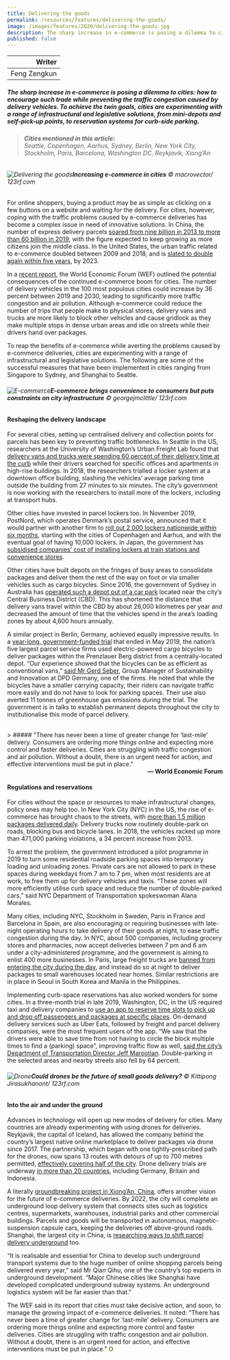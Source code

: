 ```yaml
---
title: Delivering the goods
permalink: /resources/features/delivering-the-goods/
image: /images/features/2020/delivering-the-goods.jpg
description: The sharp increase in e-commerce is posing a dilemma to cities - how to encourage such trade while preventing the traffic congestion caused by delivery vehicles. To achieve the twin goals, cities are experimenting with a range of infrastructural and legislative solutions, from mini-depots and self-pick-up points, to reservation systems for curb-side parking.
published: false
---
```


| Writer |
|---:|
| Feng Zengkun |

##### The sharp increase in e-commerce is posing a dilemma to cities: how to encourage such trade while preventing the traffic congestion caused by delivery vehicles. To achieve the twin goals, cities are experimenting with a range of infrastructural and legislative solutions, from mini-depots and self-pick-up points, to reservation systems for curb-side parking.

> ###### **Cities mentioned in this article:** <br> Seattle, Copenhagen, Aarhus, Sydney, Berlin, New York City, Stockholm, Paris, Barcelona, Washington DC, Reykjavik, Xiong’An

###### ![Delivering the goods](/images/features/2020/delivering-the-goods.jpg/)**Increasing e-commerce in cities** © macrovector/ 123rf.com

For online shoppers, buying a product may be as simple as clicking on a few buttons on a website and waiting for the delivery. For cities, however, coping with the traffic problems caused by e-commerce deliveries has become a complex issue in need of innovative solutions. In China, the number of express delivery parcels [soared from nine billion in 2013 to more than 60 billion in 2019](http://www.xinhuanet.com/english/2019-12/16/c_138635870.htm), with the figure expected to keep growing as more citizens join the middle class. In the United States, the urban traffic related to e-commerce doubled between 2009 and 2018, and is [slated to double again within five years](https://www.curbed.com/2019/1/10/18177399/amazon-delivery-traffic-online-shopping-e-commerce), by 2023. 

In a [recent report](https://www.weforum.org/reports/the-future-of-the-last-mile-ecosystem), the World Economic Forum (WEF) outlined the potential consequences of the continued e-commerce boom for cities. The number of delivery vehicles in the 100 most populous cities could increase by 36 percent between 2019 and 2030, leading to significantly more traffic congestion and air pollution. Although e-commerce could reduce the  number of trips that people make to physical stores, delivery vans and trucks are more likely to block other vehicles and cause gridlock as they make multiple stops in dense urban areas and idle on streets while their drivers hand over packages.

To reap the benefits of e-commerce while averting the problems caused by e-commerce deliveries, cities are experimenting with a range of infrastructural and legislative solutions. The following are some of the successful measures that have been implemented in cities ranging from Singapore to Sydney, and Shanghai to Seattle. 

###### ![E-commerce](/images/features/2020/online-shopping.jpg/)**E-commerce brings convenience to consumers but puts constraints on city infrastructure** © georgejmclittle/ 123rf.com

#### **Reshaping the delivery landscape**

For several cities, setting up centralised delivery and collection points for parcels has been key to preventing traffic bottlenecks. In Seattle in the US, researchers at the University of Washington’s Urban Freight Lab found that [delivery vans and trucks were spending 60 percent of their delivery time at the curb](https://depts.washington.edu/sctlctr/news-events/in-the-news/solving-final-50-feet-interview-barbara-ivanov) while their drivers searched for specific offices and apartments in high-rise buildings. In 2018, the researchers trialled a locker system at a downtown office building, slashing the vehicles’ average parking time outside the building from 27 minutes to six minutes. The city’s government is now working with the researchers to install more of the lockers, including at transport hubs. 

Other cities have invested in parcel lockers too. In November 2019, PostNord, which operates Denmark’s postal service, announced that it would partner with another firm to [roll out 2,000 lockers nationwide within six months](https://ecommercenews.eu/2000-parcel-lockers-installed-across-denmark/), starting with the cities of Copenhagen and Aarhus, and with the eventual goal of having 10,000 lockers. In Japan, the government has [subsidised companies’ cost of installing lockers at train stations and convenience stores](https://asia.nikkei.com/Politics/Japan-to-subsidize-pickup-lockers-to-reduce-parcel-deliveries2).  

Other cities have built depots on the fringes of busy areas to consolidate packages and deliver them the rest of the way on foot or via smaller vehicles such as cargo bicycles. Since 2016, the government of Sydney in Australia has [operated such a depot out of a car park](https://mysydneycbd.nsw.gov.au/news/courier-hub-helping-ease-cbd-congestion) located near the city’s Central Business District (CBD). This has shortened the distance that delivery vans travel within the CBD by about 26,000 kilometres per year and decreased the amount of time that the vehicles spend in the area’s loading zones by about 4,600 hours annually.

A similar project in Berlin, Germany, achieved equally impressive results. In a [year-long, government-funded trial](https://nationaler-radverkehrsplan.de/en/node/21322) that ended in May 2019, the nation’s five largest parcel service firms used electric-powered cargo bicycles to deliver packages within the Prenzlauer Berg district from a centrally-located depot. “Our experience showed that the bicycles can be as efficient as conventional vans,” [said Mr Gerd Seber](https://www.dpd.com/de/en/2019/05/24/komodo-anbieterneutrales-mikrodepot-in-berlin-geht-in-die-verlaengerung/), Group Manager of Sustainability and Innovation at DPD Germany, one of the firms. He noted that while the bicycles have a smaller carrying capacity, their riders can navigate traffic more easily and do not have to look for parking spaces. Their use also averted 11 tonnes of greenhouse gas emissions during the trial. The government is in talks to establish permanent depots throughout the city to institutionalise this mode of parcel delivery.

<br>
> ##### "There has never been a time of greater change for ‘last-mile’ delivery. Consumers are ordering more things online and expecting more control and faster deliveries. Cities are struggling with traffic congestion and air pollution. Without a doubt, there is an urgent need for action, and effective interventions must be put in place."

<div align="right"><b>— World Economic Forum</b></div>

#### **Regulations and reservations**

For cities without the space or resources to make infrastructural changes, policy ones may help too. In New York City (NYC) in the US, the rise of e-commerce has brought chaos to the streets, with [more than 1.5 million packages delivered daily](https://www.nytimes.com/2019/10/27/nyregion/nyc-amazon-delivery.html). Delivery trucks now routinely double-park on roads, blocking bus and bicycle lanes. In 2018, the vehicles racked up more than 471,000 parking violations, a 34 percent increase from 2013. 

To arrest the problem, the government introduced a pilot programme in 2019 to turn some residential roadside parking spaces into temporary loading and unloading zones. Private cars are not allowed to park in these spaces during weekdays from 7 am to 7 pm, when most residents are at work, to free them up for delivery vehicles and taxis. “These zones will more efficiently utilise curb space and reduce the number of double-parked cars,” said NYC Department of Transportation spokeswoman Alana Morales.

Many cities, including NYC, Stockholm in Sweden, Paris in France and Barcelona in Spain, are also encouraging or requiring businesses with late-night operating hours to take delivery of their goods at night, to ease traffic congestion during the day. In NYC, about 500 companies, including grocery stores and pharmacies, now accept deliveries between 7 pm and 6 am under a city-administered programme, and the government is aiming to enlist 400 more businesses. In Paris, large freight trucks are [banned from entering the city during the day](https://books.google.com.sg/books?id=p2F9DwAAQBAJ&pg=PA226&lpg=PA226&dq=paris+freight+trucks+banned+during+the+day+29&source=bl&ots=OUGuOYCjuX&sig=ACfU3U28NmHu7RG0f1d3NgSibFqkCwyPKg&hl=en&sa=X&ved=2ahUKEwjG1obZ9tnnAhWjxzgGHRSADfMQ6AEwBHoECAcQAQ#v=onepage&q=paris%20freight%20trucks%20banned%20during%20the%20day%2029&f=false), and instead do so at night to deliver packages to small warehouses located near homes. Similar restrictions are in place in Seoul in South Korea and Manila in the Philippines.  

Implementing curb-space reservations has also worked wonders for some cities. In a three-month trial in late 2019, Washington, DC, in the US required taxi and delivery companies to [use an app to reserve time slots to pick up and drop off passengers and packages at specific places](https://usa.streetsblog.org/2019/11/14/garcon-d-c-requires-curb-reservations-for-deliveries/). On-demand delivery services such as Uber Eats, followed by freight and parcel delivery companies, were the most frequent users of the app. “We saw that the drivers were able to save time from not having to circle the block multiple times to find a (parking) space”, improving traffic flow as well, [said the city’s Department of Transportation Director Jeff Marootian](https://www.smartcitiesdive.com/news/curbflow-pilot-reduced-double-parking-in-dc-by-64/567268/). Double-parking in the selected areas and nearby streets also fell by 64 percent.

###### ![Drone](/images/features/2020/drone.jpg/)**Could drones be the future of small goods delivery?** © Kittipong Jirasukhanont/ 123rf.com

#### **Into the air and under the ground**

Advances in technology will open up new modes of delivery for cities. Many countries are already experimenting with using drones for deliveries. Reykjavik, the capital of Iceland, has allowed the company behind the country’s largest native online marketplace to deliver packages via drone since 2017. The partnership, which began with one tightly-prescribed path for the drones, now spans 13 routes with detours of up to 700 metres permitted, [effectively covering half of the city](https://www.bbc.com/news/technology-44466353). Drone delivery trials are underway [in more than 20 countries](https://www.unmannedairspace.info/latest-news-and-information/drone-delivery-operations-underway-in-26-countries/), including Germany, Britain and Indonesia. 

A literally [groundbreaking project in Xiong’An, China](http://www.globaltimes.cn/content/1168439.shtml), offers another vision for the future of e-commerce deliveries. By 2022, the city will complete an underground loop delivery system that connects sites such as logistics centres, supermarkets, warehouses, industrial parks and other commercial buildings. Parcels and goods will be transported in autonomous, magnetic-suspension capsule cars, keeping the deliveries off above-ground roads. Shanghai, the largest city in China, is [researching ways to shift parcel delivery underground](https://www.shine.cn/news/metro/1910284741/) too. 

“It is realisable and essential for China to develop such underground transport systems due to the huge number of online shopping parcels being delivered every year,” said Mr Qian Qihu, one of the country’s top experts in underground development. “Major Chinese cities like Shanghai have developed complicated underground subway systems. An underground logistics system will be far easier than that.”

The WEF said in its report that cities must take decisive action, and soon, to manage the growing impact of e-commerce deliveries. It noted: “There has never been a time of greater change for ‘last-mile’ delivery. Consumers are ordering more things online and expecting more control and faster deliveries. Cities are struggling with traffic congestion and air pollution. Without a doubt, there is an urgent need for action, and effective interventions must be put in place.” **<font color="#967942">O</font>**
